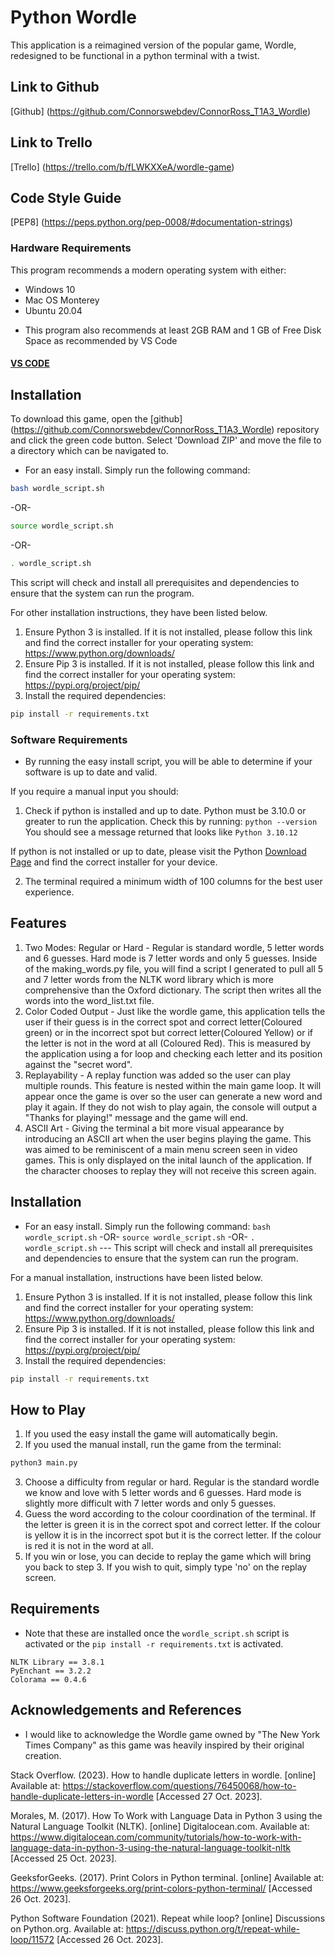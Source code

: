 # Python Wordle

This application is a reimagined version of the popular game, Wordle, redesigned to be functional in a python terminal with a twist.

## Link to Github ##

[Github] (https://github.com/Connorswebdev/ConnorRoss_T1A3_Wordle)

## Link to Trello ##

[Trello] (https://trello.com/b/fLWKXXeA/wordle-game)

## Code Style Guide ##

[PEP8] (https://peps.python.org/pep-0008/#documentation-strings)

### Hardware Requirements
This program recommends a modern operating system with either:
* Windows 10
* Mac OS Monterey
* Ubuntu 20.04
- This program also recommends at least 2GB RAM and 1 GB of Free Disk Space as recommended by VS Code

#### [VS CODE](https://vscode-docs.readthedocs.io/en/latest/supporting/requirements/#:~:text=VS%20Code%20is%20lightweight%20and,1%20GB%20of%20RAM)

## Installation

To download this game, open the [github] (https://github.com/Connorswebdev/ConnorRoss_T1A3_Wordle) repository  and click the green code button. Select 'Download ZIP' and move the file to a directory which can be navigated to.

* For an easy install. Simply run the following command:
```bash
bash wordle_script.sh
``` 

-OR-

```bash
source wordle_script.sh
```

-OR-

```bash
. wordle_script.sh
```
This script will check and install all prerequisites and dependencies to ensure that the system can run the program.

For other installation instructions, they have been listed below.

1. Ensure Python 3 is installed. If it is not installed, please follow this link and find the correct installer for your operating system: https://www.python.org/downloads/
2. Ensure Pip 3 is installed. If it is not installed, please follow this link and find the correct installer for your operating system: https://pypi.org/project/pip/
3. Install the required dependencies:
```bash
pip install -r requirements.txt
```

### Software Requirements

* By running the easy install script, you will be able to determine if your software is up to date and valid.

If you require a manual input you should:
1. Check if python is installed and up to date. Python must be 3.10.0 or greater to run the application. Check this by running:
```python --version```
You should see a message returned that looks like ```Python 3.10.12```

If python is not installed or up to date, please visit the Python [Download Page](https://www.python.org/downloads/) and find the correct installer for your device.

2. The terminal required a minimum width of 100 columns for the best user experience.

## Features

1. Two Modes: Regular or Hard - Regular is standard wordle, 5 letter words and 6 guesses. Hard mode is 7 letter words and only 5 guesses. Inside of the making_words.py file, you will find a script I generated to pull all 5 and 7 letter words from the NLTK word library which is more comprehensive than the Oxford dictionary. The script then writes all the words into the word_list.txt file.
2. Color Coded Output - Just like the wordle game, this application tells the user if their guess is in the correct spot and correct letter(Coloured green) or in the incorrect spot but correct letter(Coloured Yellow) or if the letter is not in the word at all (Coloured Red). This is measured by the application using a for loop and checking each letter and its position against the "secret word".
3. Replayability - A replay function was added so the user can play multiple rounds. This feature is nested within the main game loop. It will appear once the game is over so the user can generate a new word and play it again. If they do not wish to play again, the console will output a "Thanks for playing!" message and the game will end.
4. ASCII Art - Giving the terminal a bit more visual appearance by introducing an ASCII art when the user begins playing the game. This was aimed to be reminiscent of a main menu screen seen in video games. This is only displayed on the inital launch of the application. If the character chooses to replay they will not receive this screen again.

## Installation

* For an easy install. Simply run the following command: ```bash wordle_script.sh``` -OR- ```source wordle_script.sh``` -OR- ```. wordle_script.sh``` --- This script will check and install all prerequisites and dependencies to ensure that the system can run the program.

For a manual installation, instructions have been listed below.

1. Ensure Python 3 is installed. If it is not installed, please follow this link and find the correct installer for your operating system: https://www.python.org/downloads/
2. Ensure Pip 3 is installed. If it is not installed, please follow this link and find the correct installer for your operating system: https://pypi.org/project/pip/
3. Install the required dependencies:
```bash
pip install -r requirements.txt
```

## How to Play

1. If you used the easy install the game will automatically begin. 
2. If you used the manual install, run the game from the terminal:
```bash
python3 main.py
```
3. Choose a difficulty from regular or hard. Regular is the standard wordle we know and love with 5 letter words and 6 guesses. Hard mode is slightly more difficult with 7 letter words and only 5 guesses.
4. Guess the word according to the colour coordination of the terminal. If the letter is green it is in the correct spot and correct letter. If the colour is yellow it is in the incorrect spot but it is the correct letter. If the colour is red it is not in the word at all.
5. If you win or lose, you can decide to replay the game which will bring you back to step 3. If you wish to quit, simply type 'no' on the replay screen.

## Requirements

* Note that these are installed once the ```wordle_script.sh``` script is activated or the ```pip install -r requirements.txt``` is activated.

```
NLTK Library == 3.8.1
PyEnchant == 3.2.2
Colorama == 0.4.6
```

## Acknowledgements and References

* I would like to acknowledge the Wordle game owned by "The New York Times Company" as this game was heavily inspired by their original creation.

Stack Overflow. (2023). How to handle duplicate letters in wordle. [online] Available at: https://stackoverflow.com/questions/76450068/how-to-handle-duplicate-letters-in-wordle [Accessed 27 Oct. 2023].

‌Morales, M. (2017). How To Work with Language Data in Python 3 using the Natural Language Toolkit (NLTK). [online] Digitalocean.com. Available at: https://www.digitalocean.com/community/tutorials/how-to-work-with-language-data-in-python-3-using-the-natural-language-toolkit-nltk [Accessed 25 Oct. 2023].

‌GeeksforGeeks. (2017). Print Colors in Python terminal. [online] Available at: https://www.geeksforgeeks.org/print-colors-python-terminal/ [Accessed 26 Oct. 2023].

Python Software Foundation (2021). Repeat while loop? [online] Discussions on Python.org. Available at: https://discuss.python.org/t/repeat-while-loop/11572 [Accessed 26 Oct. 2023].

‌

‌